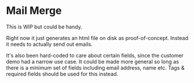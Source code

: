 # Mail Merge

This is WIP but could be handy.

Right now it just generates an html file on disk as proof-of-concept. Instead it needs to actually send out emails.

It's also been hard-coded to care about certain fields, since the customer demo had a narrow use case. It could be made more general so long as there is a minimum set of fields including email address, name etc. Tags & required fields should be used for this instead.
